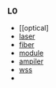 

### L0

- [[optical]
- [laser](laser.md)
- [fiber](fiber.md)
- [module](module.md)
- [ampiler](ampiler.md)
- [wss](wss.md)
- 